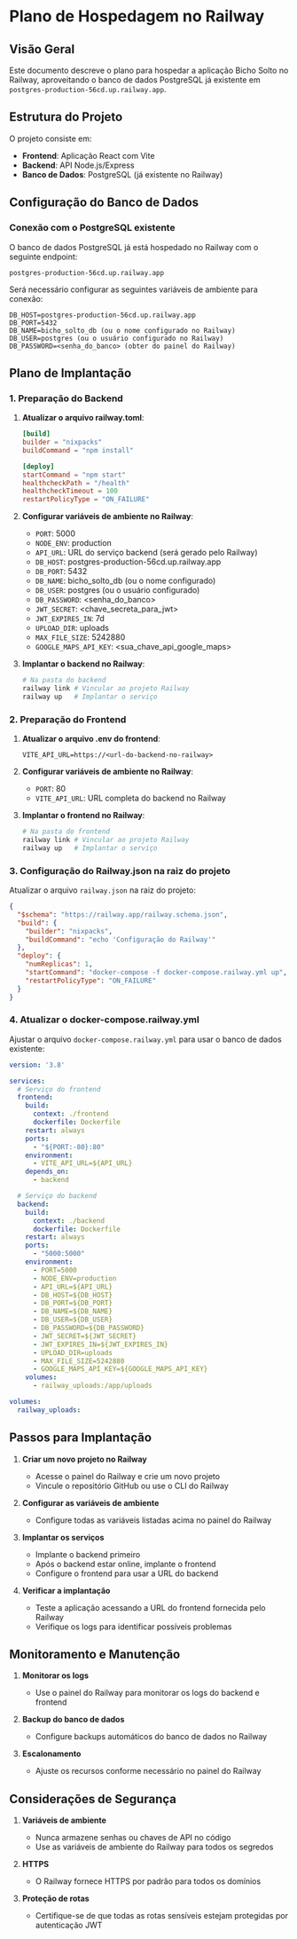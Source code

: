# Plano de Hospedagem no Railway

## Visão Geral

Este documento descreve o plano para hospedar a aplicação Bicho Solto no Railway, aproveitando o banco de dados PostgreSQL já existente em `postgres-production-56cd.up.railway.app`.

## Estrutura do Projeto

O projeto consiste em:
- **Frontend**: Aplicação React com Vite
- **Backend**: API Node.js/Express
- **Banco de Dados**: PostgreSQL (já existente no Railway)

## Configuração do Banco de Dados

### Conexão com o PostgreSQL existente

O banco de dados PostgreSQL já está hospedado no Railway com o seguinte endpoint:
```
postgres-production-56cd.up.railway.app
```

Será necessário configurar as seguintes variáveis de ambiente para conexão:

```
DB_HOST=postgres-production-56cd.up.railway.app
DB_PORT=5432
DB_NAME=bicho_solto_db (ou o nome configurado no Railway)
DB_USER=postgres (ou o usuário configurado no Railway)
DB_PASSWORD=<senha_do_banco> (obter do painel do Railway)
```

## Plano de Implantação

### 1. Preparação do Backend

1. **Atualizar o arquivo railway.toml**:
   ```toml
   [build]
   builder = "nixpacks"
   buildCommand = "npm install"

   [deploy]
   startCommand = "npm start"
   healthcheckPath = "/health"
   healthcheckTimeout = 100
   restartPolicyType = "ON_FAILURE"
   ```

2. **Configurar variáveis de ambiente no Railway**:
   - `PORT`: 5000
   - `NODE_ENV`: production
   - `API_URL`: URL do serviço backend (será gerado pelo Railway)
   - `DB_HOST`: postgres-production-56cd.up.railway.app
   - `DB_PORT`: 5432
   - `DB_NAME`: bicho_solto_db (ou o nome configurado)
   - `DB_USER`: postgres (ou o usuário configurado)
   - `DB_PASSWORD`: <senha_do_banco>
   - `JWT_SECRET`: <chave_secreta_para_jwt>
   - `JWT_EXPIRES_IN`: 7d
   - `UPLOAD_DIR`: uploads
   - `MAX_FILE_SIZE`: 5242880
   - `GOOGLE_MAPS_API_KEY`: <sua_chave_api_google_maps>

3. **Implantar o backend no Railway**:
   ```bash
   # Na pasta do backend
   railway link # Vincular ao projeto Railway
   railway up   # Implantar o serviço
   ```

### 2. Preparação do Frontend

1. **Atualizar o arquivo .env do frontend**:
   ```
   VITE_API_URL=https://<url-do-backend-no-railway>
   ```

2. **Configurar variáveis de ambiente no Railway**:
   - `PORT`: 80
   - `VITE_API_URL`: URL completa do backend no Railway

3. **Implantar o frontend no Railway**:
   ```bash
   # Na pasta do frontend
   railway link # Vincular ao projeto Railway
   railway up   # Implantar o serviço
   ```

### 3. Configuração do Railway.json na raiz do projeto

Atualizar o arquivo `railway.json` na raiz do projeto:

```json
{
  "$schema": "https://railway.app/railway.schema.json",
  "build": {
    "builder": "nixpacks",
    "buildCommand": "echo 'Configuração do Railway'"
  },
  "deploy": {
    "numReplicas": 1,
    "startCommand": "docker-compose -f docker-compose.railway.yml up",
    "restartPolicyType": "ON_FAILURE"
  }
}
```

### 4. Atualizar o docker-compose.railway.yml

Ajustar o arquivo `docker-compose.railway.yml` para usar o banco de dados existente:

```yaml
version: '3.8'

services:
  # Serviço do frontend
  frontend:
    build:
      context: ./frontend
      dockerfile: Dockerfile
    restart: always
    ports:
      - "${PORT:-80}:80"
    environment:
      - VITE_API_URL=${API_URL}
    depends_on:
      - backend

  # Serviço do backend
  backend:
    build:
      context: ./backend
      dockerfile: Dockerfile
    restart: always
    ports:
      - "5000:5000"
    environment:
      - PORT=5000
      - NODE_ENV=production
      - API_URL=${API_URL}
      - DB_HOST=${DB_HOST}
      - DB_PORT=${DB_PORT}
      - DB_NAME=${DB_NAME}
      - DB_USER=${DB_USER}
      - DB_PASSWORD=${DB_PASSWORD}
      - JWT_SECRET=${JWT_SECRET}
      - JWT_EXPIRES_IN=${JWT_EXPIRES_IN}
      - UPLOAD_DIR=uploads
      - MAX_FILE_SIZE=5242880
      - GOOGLE_MAPS_API_KEY=${GOOGLE_MAPS_API_KEY}
    volumes:
      - railway_uploads:/app/uploads

volumes:
  railway_uploads:
```

## Passos para Implantação

1. **Criar um novo projeto no Railway**
   - Acesse o painel do Railway e crie um novo projeto
   - Vincule o repositório GitHub ou use o CLI do Railway

2. **Configurar as variáveis de ambiente**
   - Configure todas as variáveis listadas acima no painel do Railway

3. **Implantar os serviços**
   - Implante o backend primeiro
   - Após o backend estar online, implante o frontend
   - Configure o frontend para usar a URL do backend

4. **Verificar a implantação**
   - Teste a aplicação acessando a URL do frontend fornecida pelo Railway
   - Verifique os logs para identificar possíveis problemas

## Monitoramento e Manutenção

1. **Monitorar os logs**
   - Use o painel do Railway para monitorar os logs do backend e frontend

2. **Backup do banco de dados**
   - Configure backups automáticos do banco de dados no Railway

3. **Escalonamento**
   - Ajuste os recursos conforme necessário no painel do Railway

## Considerações de Segurança

1. **Variáveis de ambiente**
   - Nunca armazene senhas ou chaves de API no código
   - Use as variáveis de ambiente do Railway para todos os segredos

2. **HTTPS**
   - O Railway fornece HTTPS por padrão para todos os domínios

3. **Proteção de rotas**
   - Certifique-se de que todas as rotas sensíveis estejam protegidas por autenticação JWT